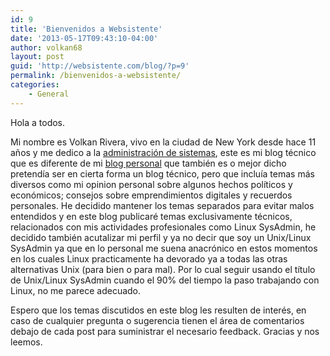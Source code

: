 ```yaml
---
id: 9
title: 'Bienvenidos a Websistente'
date: '2013-05-17T09:43:10-04:00'
author: volkan68
layout: post
guid: 'http://websistente.com/blog/?p=9'
permalink: /bienvenidos-a-websistente/
categories:
    - General
---
```


 Hola a todos.

 Mi nombre es Volkan Rivera, vivo en la ciudad de New York desde hace 11 años y me dedico a la [administración de sistemas](http://es.wikipedia.org/wiki/Administrador_de_sistemas), este es mi blog técnico que es diferente de mi [blog personal](http://www.volkanrivera.com/esp/) que también es o mejor dicho pretendía ser en cierta forma un blog técnico, pero que incluía temas más diversos como mi opinion personal sobre algunos hechos políticos y económicos; consejos sobre emprendimientos digitales y recuerdos personales. He decidido mantener los temas separados para evitar malos entendidos y en este blog publicaré temas exclusivamente técnicos, relacionados con mis actividades profesionales como Linux SysAdmin, he decidido también acutalizar mi perfil y ya no decir que soy un Unix/Linux SysAdmin ya que en lo personal me suena anacrónico en estos momentos en los cuales Linux practicamente ha devorado ya a todas las otras alternativas Unix (para bien o para mal). Por lo cual seguir usando el título de Unix/Linux SysAdmin cuando el 90% del tiempo la paso trabajando con Linux, no me parece adecuado.

 Espero que los temas discutidos en este blog les resulten de interés, en caso de cualquier pregunta o sugerencia tienen el área de comentarios debajo de cada post para suministrar el necesario feedback. Gracias y nos leemos.